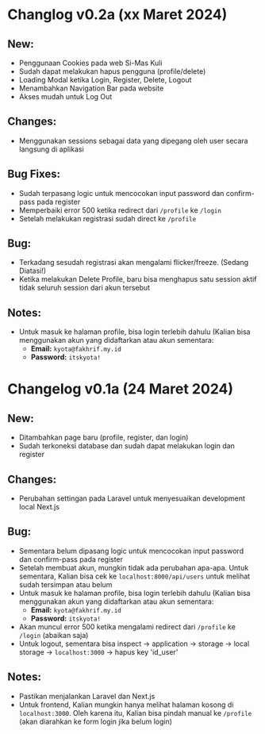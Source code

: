 # Changlog v0.2a (xx Maret 2024)

## New:
- Penggunaan Cookies pada web Si-Mas Kuli
- Sudah dapat melakukan hapus pengguna (profile/delete)
- Loading Modal ketika Login, Register, Delete, Logout
- Menambahkan Navigation Bar pada website
- Akses mudah untuk Log Out

## Changes:
- Menggunakan sessions sebagai data yang dipegang oleh user secara langsung di aplikasi

## Bug Fixes:
- Sudah terpasang logic untuk mencocokan input password dan confirm-pass pada register
- Memperbaiki error 500 ketika redirect dari `/profile` ke `/login`
- Setelah melakukan registrasi sudah direct ke `/profile`

## Bug:
- Terkadang sesudah registrasi akan mengalami flicker/freeze. (Sedang Diatasi!)
- Ketika melakukan Delete Profile, baru bisa menghapus satu session aktif tidak seluruh session dari akun tersebut

## Notes:
-   Untuk masuk ke halaman profile, bisa login terlebih dahulu (Kalian bisa menggunakan akun yang didaftarkan atau akun sementara:
    -   **Email:** `kyota@fakhrif.my.id`
    -   **Password:** `itskyota!`

# Changelog v0.1a (24 Maret 2024)

## New:

-   Ditambahkan page baru (profile, register, dan login)
-   Sudah terkoneksi database dan sudah dapat melakukan login dan register

## Changes:

-   Perubahan settingan pada Laravel untuk menyesuaikan development local Next.js

## Bug:

-   Sementara belum dipasang logic untuk mencocokan input password dan confirm-pass pada register
-   Setelah membuat akun, mungkin tidak ada perubahan apa-apa. Untuk sementara, Kalian bisa cek ke `localhost:8000/api/users` untuk melihat sudah tersimpan atau belum
-   Untuk masuk ke halaman profile, bisa login terlebih dahulu (Kalian bisa menggunakan akun yang didaftarkan atau akun sementara:
    -   **Email:** `kyota@fakhrif.my.id`
    -   **Password:** `itskyota!`
-   Akan muncul error 500 ketika mengalami redirect dari `/profile` ke `/login` (abaikan saja)
-   Untuk logout, sementara bisa inspect -> application -> storage -> local storage -> `localhost:3000` -> hapus key 'id_user'

## Notes:

-   Pastikan menjalankan Laravel dan Next.js
-   Untuk frontend, Kalian mungkin hanya melihat halaman kosong di `localhost:3000`. Oleh karena itu, Kalian bisa pindah manual ke `/profile` (akan diarahkan ke form login jika belum login)
